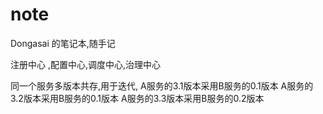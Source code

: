 # note
Dongasai 的笔记本,随手记


注册中心 ,配置中心,调度中心,治理中心

同一个服务多版本共存,用于迭代,
A服务的3.1版本采用B服务的0.1版本
A服务的3.2版本采用B服务的0.1版本
A服务的3.3版本采用B服务的0.2版本
